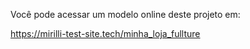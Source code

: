 Você pode acessar um modelo online deste projeto em:

https://mirilli-test-site.tech/minha_loja_fullture
